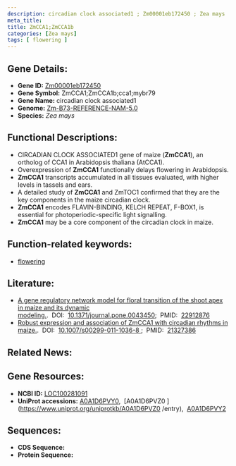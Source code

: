 ```yaml
---
description: circadian clock associated1 ; Zm00001eb172450 ; Zea mays
meta_title:
title: ZmCCA1;ZmCCA1b
categories: [Zea mays]
tags: [ flowering ]
---
```


## Gene Details:
- **Gene ID:**	[Zm00001eb172450](https://www.maizegdb.org/gene_center/gene/Zm00001eb172450)
- **Gene Symbol:** ZmCCA1;ZmCCA1b;cca1;mybr79
- **Gene Name:** circadian clock associated1
- **Genome:** [Zm-B73-REFERENCE-NAM-5.0](https://www.maizegdb.org/genome/assembly/Zm-B73-REFERENCE-NAM-5.0)
- **Species:** *Zea mays*

## Functional Descriptions:
   - CIRCADIAN CLOCK ASSOCIATED1 gene of maize (**ZmCCA1**), an ortholog of CCA1 in Arabidopsis thaliana (AtCCA1).
   - Overexpression of **ZmCCA1** functionally delays flowering in Arabidopsis.
   - **ZmCCA1** transcripts accumulated in all tissues evaluated, with higher levels in tassels and ears.
   - A detailed study of **ZmCCA1** and ZmTOC1 confirmed that they are the key components in the maize circadian clock.
   - **ZmCCA1** encodes FLAVIN-BINDING, KELCH REPEAT, F-BOX1, is essential for photoperiodic-specific light signalling.
   - **ZmCCA1** may be a core component of the circadian clock in maize.

## Function-related keywords:
- [flowering](/tags/flowering/)

## Literature:
   - [A gene regulatory network model for floral transition of the shoot apex in maize and its dynamic modeling.]( https://journals.plos.org/plosone/article?id=10.1371/journal.pone.0043450).&nbsp;&nbsp;DOI:&nbsp;&nbsp;[10.1371/journal.pone.0043450](https://journals.plos.org/plosone/article?id=10.1371/journal.pone.0043450);&nbsp;&nbsp;PMID:&nbsp;&nbsp;[22912876](https://pubmed.ncbi.nlm.nih.gov/22912876/)
   - [Robust expression and association of ZmCCA1 with circadian rhythms in maize.]( https://link.springer.com/article/10.1007/s00299-011-1036-8).&nbsp;&nbsp;DOI:&nbsp;&nbsp;[10.1007/s00299-011-1036-8 ](https://link.springer.com/article/10.1007/s00299-011-1036-8);&nbsp;&nbsp;PMID:&nbsp;&nbsp;[21327386](https://pubmed.ncbi.nlm.nih.gov/21327386/)

## Related News:

## Gene Resources:
- **NCBI ID:** [LOC100281091](https://www.ncbi.nlm.nih.gov/gene/?term=LOC100281091)
- **UniProt accessions:** [A0A1D6PVY0](https://www.uniprot.org/uniprotkb/A0A1D6PVY0/entry),&nbsp;&nbsp;[A0A1D6PVZ0 ](https://www.uniprot.org/uniprotkb/A0A1D6PVZ0 /entry),&nbsp;&nbsp;[A0A1D6PVY2](https://www.uniprot.org/uniprotkb/A0A1D6PVY2/entry)



## Sequences:
- **CDS Sequence:**
- **Protein Sequence:**
